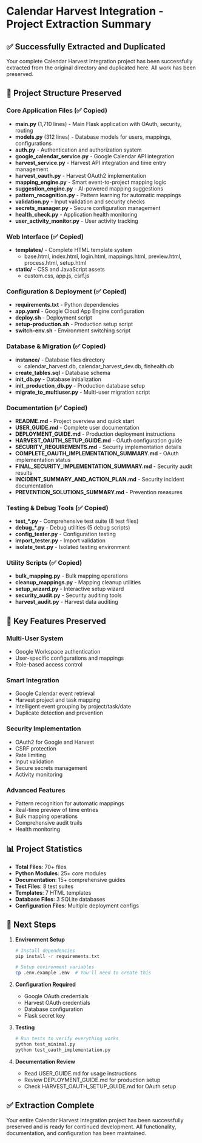 # Calendar Harvest Integration - Project Extraction Summary

## ✅ Successfully Extracted and Duplicated

Your complete Calendar Harvest Integration project has been successfully extracted from the original directory and duplicated here. All work has been preserved.

## 📁 Project Structure Preserved

### Core Application Files (✅ Copied)
- **main.py** (1,710 lines) - Main Flask application with OAuth, security, routing
- **models.py** (312 lines) - Database models for users, mappings, configurations
- **auth.py** - Authentication and authorization system
- **google_calendar_service.py** - Google Calendar API integration
- **harvest_service.py** - Harvest API integration and time entry management
- **harvest_oauth.py** - Harvest OAuth2 implementation
- **mapping_engine.py** - Smart event-to-project mapping logic
- **suggestion_engine.py** - AI-powered mapping suggestions
- **pattern_recognition.py** - Pattern learning for automatic mappings
- **validation.py** - Input validation and security checks
- **secrets_manager.py** - Secure configuration management
- **health_check.py** - Application health monitoring
- **user_activity_monitor.py** - User activity tracking

### Web Interface (✅ Copied)
- **templates/** - Complete HTML template system
  - base.html, index.html, login.html, mappings.html, preview.html, process.html, setup.html
- **static/** - CSS and JavaScript assets
  - custom.css, app.js, csrf.js

### Configuration & Deployment (✅ Copied)
- **requirements.txt** - Python dependencies
- **app.yaml** - Google Cloud App Engine configuration
- **deploy.sh** - Deployment script
- **setup-production.sh** - Production setup script
- **switch-env.sh** - Environment switching script

### Database & Migration (✅ Copied)
- **instance/** - Database files directory
  - calendar_harvest.db, calendar_harvest_dev.db, finhealth.db
- **create_tables.sql** - Database schema
- **init_db.py** - Database initialization
- **init_production_db.py** - Production database setup
- **migrate_to_multiuser.py** - Multi-user migration script

### Documentation (✅ Copied)
- **README.md** - Project overview and quick start
- **USER_GUIDE.md** - Complete user documentation
- **DEPLOYMENT_GUIDE.md** - Production deployment instructions
- **HARVEST_OAUTH_SETUP_GUIDE.md** - OAuth configuration guide
- **SECURITY_REQUIREMENTS.md** - Security implementation details
- **COMPLETE_OAUTH_IMPLEMENTATION_SUMMARY.md** - OAuth implementation status
- **FINAL_SECURITY_IMPLEMENTATION_SUMMARY.md** - Security audit results
- **INCIDENT_SUMMARY_AND_ACTION_PLAN.md** - Security incident documentation
- **PREVENTION_SOLUTIONS_SUMMARY.md** - Prevention measures

### Testing & Debug Tools (✅ Copied)
- **test_*.py** - Comprehensive test suite (8 test files)
- **debug_*.py** - Debug utilities (5 debug scripts)
- **config_tester.py** - Configuration testing
- **import_tester.py** - Import validation
- **isolate_test.py** - Isolated testing environment

### Utility Scripts (✅ Copied)
- **bulk_mapping.py** - Bulk mapping operations
- **cleanup_mappings.py** - Mapping cleanup utilities
- **setup_wizard.py** - Interactive setup wizard
- **security_audit.py** - Security auditing tools
- **harvest_audit.py** - Harvest data auditing

## 🔧 Key Features Preserved

### Multi-User System
- Google Workspace authentication
- User-specific configurations and mappings
- Role-based access control

### Smart Integration
- Google Calendar event retrieval
- Harvest project and task mapping
- Intelligent event grouping by project/task/date
- Duplicate detection and prevention

### Security Implementation
- OAuth2 for Google and Harvest
- CSRF protection
- Rate limiting
- Input validation
- Secure secrets management
- Activity monitoring

### Advanced Features
- Pattern recognition for automatic mappings
- Real-time preview of time entries
- Bulk mapping operations
- Comprehensive audit trails
- Health monitoring

## 📊 Project Statistics
- **Total Files**: 70+ files
- **Python Modules**: 25+ core modules
- **Documentation**: 15+ comprehensive guides
- **Test Files**: 8 test suites
- **Templates**: 7 HTML templates
- **Database Files**: 3 SQLite databases
- **Configuration Files**: Multiple deployment configs

## 🚀 Next Steps

1. **Environment Setup**
   ```bash
   # Install dependencies
   pip install -r requirements.txt
   
   # Setup environment variables
   cp .env.example .env  # You'll need to create this
   ```

2. **Configuration Required**
   - Google OAuth credentials
   - Harvest OAuth credentials
   - Database configuration
   - Flask secret key

3. **Testing**
   ```bash
   # Run tests to verify everything works
   python test_minimal.py
   python test_oauth_implementation.py
   ```

4. **Documentation Review**
   - Read USER_GUIDE.md for usage instructions
   - Review DEPLOYMENT_GUIDE.md for production setup
   - Check HARVEST_OAUTH_SETUP_GUIDE.md for OAuth setup

## ✅ Extraction Complete

Your entire Calendar Harvest Integration project has been successfully preserved and is ready for continued development. All functionality, documentation, and configuration has been maintained.
